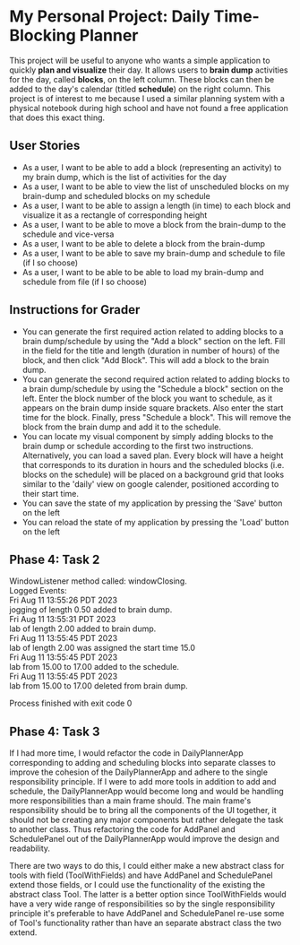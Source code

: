 # My Personal Project: Daily Time-Blocking Planner

This project will be useful to anyone who wants a
simple application to quickly **plan and visualize**
their day. It allows users to **brain dump** 
activities for the day, called **blocks**, on the left column. These blocks can then be added
to the day's calendar (titled **schedule**) on the right column. 
This project is of interest to me
because I used a similar planning system with a physical notebook
during high school
and have not found a free application that does this exact thing. 

## User Stories
- As a user, I want to be able to add a block (representing an activity) 
to my brain dump, which is the list of activities for the day
- As a user, I want to be able to view the list of unscheduled blocks on my brain-dump and scheduled blocks on my 
schedule
- As a user, I want to be able to assign a length (in time) to each block and visualize it as a rectangle of
 corresponding height
- As a user, I want to be able to move a block from the brain-dump to the schedule and vice-versa
- As a user, I want to be able to delete a block from the brain-dump
- As a user, I want to be able to save my brain-dump and schedule to file (if I so choose)
- As a user, I want to be able to be able to load my brain-dump and schedule from file (if I so choose)

## Instructions for Grader
- You can generate the first required action related to adding blocks to a brain dump/schedule by
using the "Add a block" section on the left. Fill in the field for the title and length (duration in 
number of hours) of the block, and then click "Add Block". This will add a block to the brain dump.
- You can generate the second required action related to adding blocks to a brain dump/schedule by 
using the "Schedule a block" section on the left. Enter the block number of the block you want to schedule,
as it appears on the brain dump inside square brackets. Also enter the start time for the block. Finally, 
press "Schedule a block". This will remove the block from the brain dump and add it to the schedule.
- You can locate my visual component by simply adding blocks to the brain dump or schedule according
to the first two instructions. Alternatively, you can load a saved plan. Every block will have a height that corresponds to its duration in hours
and the scheduled blocks (i.e. blocks on the schedule) will be placed on a background grid that looks similar to 
the 'daily' view on google calender, positioned according to their start time.
- You can save the state of my application by pressing the 'Save' button on the left
- You can reload the state of my application by pressing the 'Load' button on the left

## Phase 4: Task 2
WindowListener method called: windowClosing.\
Logged Events:\
Fri Aug 11 13:55:26 PDT 2023\
jogging of length 0.50 added to brain dump.\
Fri Aug 11 13:55:31 PDT 2023\
lab of length 2.00 added to brain dump.\
Fri Aug 11 13:55:45 PDT 2023\
lab of length 2.00 was assigned the start time 15.0\
Fri Aug 11 13:55:45 PDT 2023\
lab from 15.00 to 17.00 added to the schedule.\
Fri Aug 11 13:55:45 PDT 2023\
lab from 15.00 to 17.00 deleted from brain dump.

Process finished with exit code 0

## Phase 4: Task 3
If I had more time, I would refactor the code in DailyPlannerApp corresponding to adding and scheduling blocks into 
separate classes to improve the cohesion of the DailyPlannerApp and adhere to the single responsibility principle. 
If I were to add more tools in addition to add and schedule, the DailyPlannerApp would become long and would be handling
more responsibilities than a main frame should. The main frame's responsibility should be to bring all the components 
of the UI together, it should not be creating any major components but rather delegate the task to another class. Thus 
refactoring the code for AddPanel and SchedulePanel out of the DailyPlannerApp would improve the design and readability.

There are two ways to do this, I could either make a 
new abstract class for tools with field (ToolWithFields) and have AddPanel and SchedulePanel extend those fields, or I 
could use the functionality of the existing the abstract class Tool. The latter is a better option since ToolWithFields
would have a very wide range of responsibilities so by the single responsibility principle it's preferable to have
AddPanel and SchedulePanel re-use some of Tool's functionality rather than have an separate abstract class the two extend.


